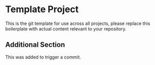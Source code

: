 # Template Project
This is the git template for use across all projects, please replace this
boilerplate with actual content relevant to your repository.

## Additional Section
This was added to trigger a commit.
